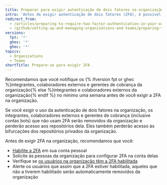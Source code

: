 ```yaml
---
title: Preparar para exigir autenticação de dois fatores na organização
intro: 'Antes de exigir autenticação de dois fatores (2FA), é possível notificar os usuários sobre as próximas mudanças e verificar quem já utiliza 2FA.'
redirect_from:
  - /articles/preparing-to-require-two-factor-authentication-in-your-organization
  - /github/setting-up-and-managing-organizations-and-teams/preparing-to-require-two-factor-authentication-in-your-organization
versions:
  fpt: '*'
  ghes: '*'
  ghec: '*'
topics:
  - Organizations
  - Teams
shortTitle: Prepare-se para exigir 2FA
---
```


Recomendamos que você notifique os {% ifversion fpt or ghec %}integrantes, colaboradores externos e gerentes de cobrança da organização{% else %}integrantes e colaboradores externos da organização{% endif %} no mínimo uma semana antes de você exigir a 2FA na organização.

Se você exigir o uso da autenticação de dois fatores na organização, os integrantes, colaboradores externos e gerentes de cobrança (inclusive contas bots) que não usam 2FA serão removidos da organização e perderão acesso aos repositórios dela. Eles também perderão acesso às bifurcações dos repositórios privados da organização.

Antes de exigir 2FA na organização, recomendamos que você:
  - [Habilite a 2FA](/articles/securing-your-account-with-two-factor-authentication-2fa/) em sua conta pessoal
  - Solicite às pessoas da organização para configurar 2FA na conta delas
  - Verifique se [os usuários na organização têm a 2FA habilitada](/articles/viewing-whether-users-in-your-organization-have-2fa-enabled/)
  - Alerte os usuários que assim que a 2FA estiver habilitada, aqueles que não a tiverem habilitado serão automaticamente removidos da organização
